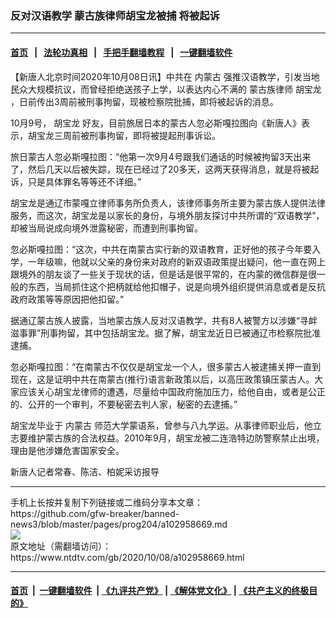 ### 反对汉语教学 蒙古族律师胡宝龙被捕 将被起诉
------------------------

#### [首页](https://github.com/gfw-breaker/banned-news3/blob/master/README.md) &nbsp;&nbsp;|&nbsp;&nbsp; [法轮功真相](https://github.com/begood0513/basic/blob/master/README.md)  &nbsp;&nbsp;|&nbsp;&nbsp; [手把手翻墙教程](https://github.com/gfw-breaker/guides/wiki)  &nbsp;&nbsp;|&nbsp;&nbsp; [一键翻墙软件](https://github.com/gfw-breaker/nogfw/blob/master/README.md)  



<div><div class="post_content" itemprop="articleBody">
 <p>
  【新唐人北京时间2020年10月08日讯】中共在
  <ok href="https://www.ntdtv.com/gb/内蒙古.htm">
   内蒙古
  </ok>
  强推汉语教学，引发当地民众大规模抗议，而曾经拒绝送孩子上学，以表达内心不满的
  <ok href="https://www.ntdtv.com/gb/蒙古族律师.htm">
   蒙古族律师
  </ok>
  <ok href="https://www.ntdtv.com/gb/胡宝龙.htm">
   胡宝龙
  </ok>
  ，日前传出3周前被刑事拘留，现被检察院批捕，即将被起诉的消息。
 </p>
 <p>
  10月9号，
  <ok href="https://www.ntdtv.com/gb/胡宝龙.htm">
   胡宝龙
  </ok>
  好友，目前旅居日本的蒙古人忽必斯嘎拉图向《新唐人》表示，胡宝龙三周前被刑事拘留，即将被提起刑事诉讼。
 </p>
 <p>
  旅日蒙古人忽必斯嘎拉图：“他第一次9月4号跟我们通话的时候被拘留3天出来了，然后几天以后被失踪，现在已经过了20多天，这两天获得消息，就是将被起诉，只是具体罪名等等还不详细。”
 </p>
 <p>
  胡宝龙是通辽市蒙嘎立律师事务所负责人，该律师事务所主要为蒙古族人提供法律服务，而这次，胡宝龙是以家长的身份，与境外朋友探讨中共所谓的“双语教学”，却被当局说成向境外泄露秘密，而遭到刑事拘留。
 </p>
 <p>
  忽必斯嘎拉图：“这次，中共在南蒙古实行新的双语教育，正好他的孩子今年要入学，一年级嘛，他就以父亲的身份来对政府的新双语政策提出疑问，他一直在网上跟境外的朋友谈了一些关于现状的话，但是话是很平常的，在内蒙的微信群是很一般的东西，当局抓住这个把柄就给他扣帽子，说是向境外组织提供消息或者是反抗政府政策等等原因把他扣留。”
 </p>
 <p>
  据通辽蒙古族人披露，当地蒙古族人反对汉语教学，共有8人被警方以涉嫌“寻衅滋事罪”刑事拘留，其中包括胡宝龙。据了解，胡宝龙近日已被通辽市检察院批准逮捕。
 </p>
 <p>
  忽必斯嘎拉图：“在南蒙古不仅仅是胡宝龙一个人，很多蒙古人被逮捕关押一直到现在，这是证明中共在南蒙古(推行)语言新政策以后，以高压政策镇压蒙古人。大家应该关心胡宝龙律师的遭遇，尽量给中国政府施加压力，给他自由，或者是公正的、公开的一个审判，不要秘密去判人家，秘密的去逮捕。”
 </p>
 <p>
  胡宝龙毕业于
  <ok href="https://www.ntdtv.com/gb/内蒙古.htm">
   内蒙古
  </ok>
  师范大学蒙语系，曾参与八九学运。从事律师职业后，他立志要维护蒙古族的合法权益。2010年9月，胡宝龙被二连浩特边防警察禁止出境，理由是他涉嫌危害国家安全。
 </p>
 <p>
  新唐人记者常春、陈洁、柏妮采访报导
 </p>
 <div class="single_ad">
 </div>
</div>
</div>
<hr/>
手机上长按并复制下列链接或二维码分享本文章：<br/>
https://github.com/gfw-breaker/banned-news3/blob/master/pages/prog204/a102958669.md <br/>
<a href='https://github.com/gfw-breaker/banned-news3/blob/master/pages/prog204/a102958669.md'><img src='https://github.com/gfw-breaker/banned-news3/blob/master/pages/prog204/a102958669.md.png'/></a> <br/>
原文地址（需翻墙访问）：https://www.ntdtv.com/gb/2020/10/08/a102958669.html


------------------------
#### [首页](https://github.com/gfw-breaker/banned-news3/blob/master/README.md) &nbsp;|&nbsp; [一键翻墙软件](https://github.com/gfw-breaker/nogfw/blob/master/README.md) &nbsp;| [《九评共产党》](https://github.com/gfw-breaker/9ping.md/blob/master/README.md#九评之一评共产党是什么) | [《解体党文化》](https://github.com/gfw-breaker/jtdwh.md/blob/master/README.md) | [《共产主义的终极目的》](https://github.com/gfw-breaker/gczydzjmd.md/blob/master/README.md)


<img src='http://gfw-breaker.win/banned-news3/pages/prog204/a102958669.md' width='0px' height='0px'/>